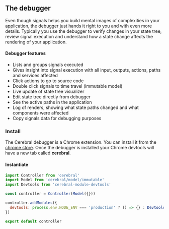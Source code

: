 ## The debugger

Even though signals helps you build mental images of complexities in your application, the debugger just hands it right to you and with even more details. Typically you use the debugger to verify changes in your state tree, review signal execution and understand how a state change affects the rendering of your application.

#### Debugger features

- Lists and groups signals executed
- Gives insight into signal execution with all input, outputs, actions, paths and services affected
- Click actions to go to source code
- Double click signals to time travel (immutable model)
- Live update of state tree visualizer
- Edit state tree directly from debugger
- See the active paths in the application
- Log of renders, showing what state paths changed and what components were affected
- Copy signals data for debugging purposes

### Install
The Cerebral debugger is a Chrome extension. You can install it from the [chrome store](https://chrome.google.com/webstore/detail/cerebral-debugger/ddefoknoniaeoikpgneklcbjlipfedbb). Once the debugger is installed your Chrome devtools will have a new tab called **cerebral**.

#### Instantiate
```javascript
import Controller from 'cerebral'
import Model from 'cerebral/model/immutable'
import Devtools from 'cerebral-module-devtools'

const controller = Controller(Model({}))

controller.addModules({
  devtools: process.env.NODE_ENV === 'production' ? () => {} : Devtools()
})

export default controller
```
